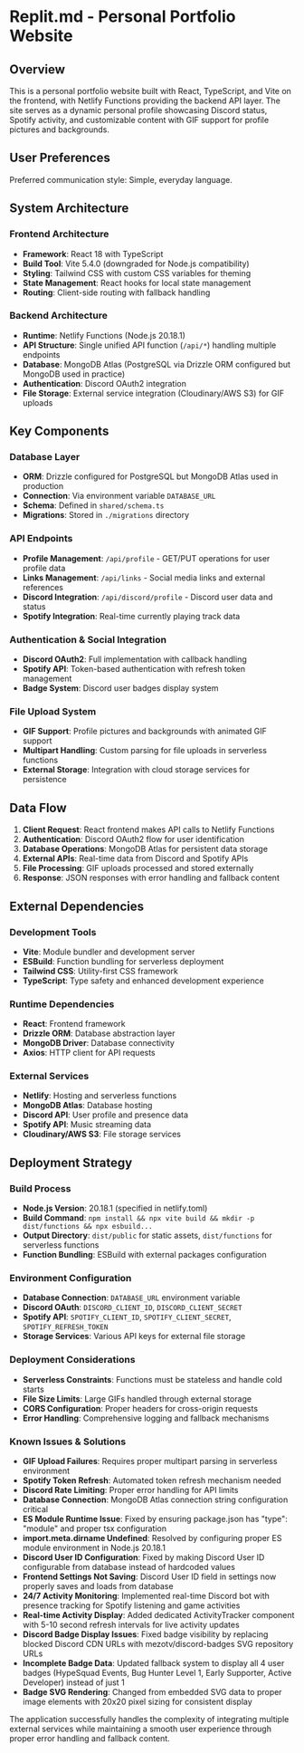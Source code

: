 # Replit.md - Personal Portfolio Website

## Overview

This is a personal portfolio website built with React, TypeScript, and Vite on the frontend, with Netlify Functions providing the backend API layer. The site serves as a dynamic personal profile showcasing Discord status, Spotify activity, and customizable content with GIF support for profile pictures and backgrounds.

## User Preferences

Preferred communication style: Simple, everyday language.

## System Architecture

### Frontend Architecture
- **Framework**: React 18 with TypeScript
- **Build Tool**: Vite 5.4.0 (downgraded for Node.js compatibility)
- **Styling**: Tailwind CSS with custom CSS variables for theming
- **State Management**: React hooks for local state management
- **Routing**: Client-side routing with fallback handling

### Backend Architecture
- **Runtime**: Netlify Functions (Node.js 20.18.1)
- **API Structure**: Single unified API function (`/api/*`) handling multiple endpoints
- **Database**: MongoDB Atlas (PostgreSQL via Drizzle ORM configured but MongoDB used in practice)
- **Authentication**: Discord OAuth2 integration
- **File Storage**: External service integration (Cloudinary/AWS S3) for GIF uploads

## Key Components

### Database Layer
- **ORM**: Drizzle configured for PostgreSQL but MongoDB Atlas used in production
- **Connection**: Via environment variable `DATABASE_URL`
- **Schema**: Defined in `shared/schema.ts`
- **Migrations**: Stored in `./migrations` directory

### API Endpoints
- **Profile Management**: `/api/profile` - GET/PUT operations for user profile data
- **Links Management**: `/api/links` - Social media links and external references
- **Discord Integration**: `/api/discord/profile` - Discord user data and status
- **Spotify Integration**: Real-time currently playing track data

### Authentication & Social Integration
- **Discord OAuth2**: Full implementation with callback handling
- **Spotify API**: Token-based authentication with refresh token management
- **Badge System**: Discord user badges display system

### File Upload System
- **GIF Support**: Profile pictures and backgrounds with animated GIF support
- **Multipart Handling**: Custom parsing for file uploads in serverless functions
- **External Storage**: Integration with cloud storage services for persistence

## Data Flow

1. **Client Request**: React frontend makes API calls to Netlify Functions
2. **Authentication**: Discord OAuth2 flow for user identification
3. **Database Operations**: MongoDB Atlas for persistent data storage
4. **External APIs**: Real-time data from Discord and Spotify APIs
5. **File Processing**: GIF uploads processed and stored externally
6. **Response**: JSON responses with error handling and fallback content

## External Dependencies

### Development Tools
- **Vite**: Module bundler and development server
- **ESBuild**: Function bundling for serverless deployment
- **Tailwind CSS**: Utility-first CSS framework
- **TypeScript**: Type safety and enhanced development experience

### Runtime Dependencies
- **React**: Frontend framework
- **Drizzle ORM**: Database abstraction layer
- **MongoDB Driver**: Database connectivity
- **Axios**: HTTP client for API requests

### External Services
- **Netlify**: Hosting and serverless functions
- **MongoDB Atlas**: Database hosting
- **Discord API**: User profile and presence data
- **Spotify API**: Music streaming data
- **Cloudinary/AWS S3**: File storage services

## Deployment Strategy

### Build Process
- **Node.js Version**: 20.18.1 (specified in netlify.toml)
- **Build Command**: `npm install && npx vite build && mkdir -p dist/functions && npx esbuild...`
- **Output Directory**: `dist/public` for static assets, `dist/functions` for serverless functions
- **Function Bundling**: ESBuild with external packages configuration

### Environment Configuration
- **Database Connection**: `DATABASE_URL` environment variable
- **Discord OAuth**: `DISCORD_CLIENT_ID`, `DISCORD_CLIENT_SECRET`
- **Spotify API**: `SPOTIFY_CLIENT_ID`, `SPOTIFY_CLIENT_SECRET`, `SPOTIFY_REFRESH_TOKEN`
- **Storage Services**: Various API keys for external file storage

### Deployment Considerations
- **Serverless Constraints**: Functions must be stateless and handle cold starts
- **File Size Limits**: Large GIFs handled through external storage
- **CORS Configuration**: Proper headers for cross-origin requests
- **Error Handling**: Comprehensive logging and fallback mechanisms

### Known Issues & Solutions
- **GIF Upload Failures**: Requires proper multipart parsing in serverless environment
- **Spotify Token Refresh**: Automated token refresh mechanism needed
- **Discord Rate Limiting**: Proper error handling for API limits
- **Database Connection**: MongoDB Atlas connection string configuration critical
- **ES Module Runtime Issue**: Fixed by ensuring package.json has "type": "module" and proper tsx configuration
- **import.meta.dirname Undefined**: Resolved by configuring proper ES module environment in Node.js 20.18.1
- **Discord User ID Configuration**: Fixed by making Discord User ID configurable from database instead of hardcoded values
- **Frontend Settings Not Saving**: Discord User ID field in settings now properly saves and loads from database
- **24/7 Activity Monitoring**: Implemented real-time Discord bot with presence tracking for Spotify listening and game activities
- **Real-time Activity Display**: Added dedicated ActivityTracker component with 5-10 second refresh intervals for live activity updates
- **Discord Badge Display Issues**: Fixed badge visibility by replacing blocked Discord CDN URLs with mezotv/discord-badges SVG repository URLs
- **Incomplete Badge Data**: Updated fallback system to display all 4 user badges (HypeSquad Events, Bug Hunter Level 1, Early Supporter, Active Developer) instead of just 1
- **Badge SVG Rendering**: Changed from embedded SVG data to proper image elements with 20x20 pixel sizing for consistent display

The application successfully handles the complexity of integrating multiple external services while maintaining a smooth user experience through proper error handling and fallback content.